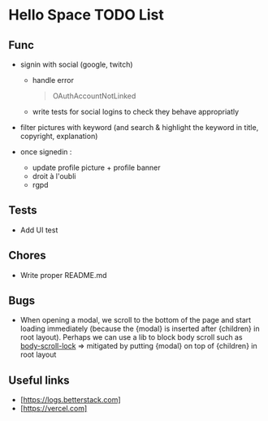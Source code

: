# Hello Space TODO List

## Func

- signin with social (google, twitch)

  - handle error

    > OAuthAccountNotLinked

  - write tests for social logins to check they behave appropriatly

- filter pictures with keyword (and search & highlight the keyword in title, copyright, explanation)

- once signedin :
  - update profile picture + profile banner
  - droit à l'oubli
  - rgpd

## Tests

- Add UI test

## Chores

- Write proper README.md

## Bugs

- When opening a modal, we scroll to the bottom of the page and start loading immediately (because the {modal} is inserted after {children} in root layout). Perhaps we can use a lib to block body scroll such as [body-scroll-lock](https://www.npmjs.com/package/body-scroll-lock) => mitigated by putting {modal} on top of {children} in root layout

## Useful links

- [https://logs.betterstack.com]
- [https://vercel.com]
